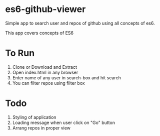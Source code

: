 # es6-github-viewer
Simple app to search user and repos of github using all concepts of es6.

This app covers concepts of ES6

# To Run
1. Clone or Download and Extract
2. Open index.html in any browser
3. Enter name of any user in search-box and hit search
4. You can filter repos using filter box

# Todo
1. Styling of application
2. Loading message when user click on "Go" button
3. Arrang repos in proper view
